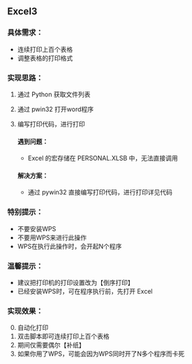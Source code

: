 ## Excel3

### 具体需求：
- 连续打印上百个表格
- 调整表格的打印格式

### 实现思路：
1. 通过 Python 获取文件列表
2. 通过 pwin32 打开word程序
3. 编写打印代码，进行打印

	#### 遇到问题：
	- Excel 的宏存储在 PERSONAL.XLSB 中，无法直接调用

	#### 解决方案：
	- 通过 pywin32 直接编写打印代码，进行打印详见代码


### 特别提示：
- 不要安装WPS
- 不要用WPS来进行此操作
- WPS在执行此操作时，会开起N个程序

### 温馨提示：
- 建议把打印机的打印设置改为【倒序打印】
- 已经安装WPS时，可在程序执行前，先打开 Excel

### 实现效果：
0. 自动化打印
1. 双击脚本即可连续打印上百个表格
2. 期间仅需要偶尔【补纸】
3. 如果你用了WPS，可能会因为WPS同时开了N多个程序而卡死

